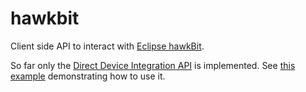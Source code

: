 # hawkbit

Client side API to interact with [Eclipse hawkBit](https://www.eclipse.org/hawkbit/).

So far only the [Direct Device Integration API](https://www.eclipse.org/hawkbit/apis/ddi_api/)
is implemented. See [this example](examples/polling.rs) demonstrating how to use it.